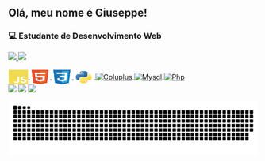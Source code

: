 ## Olá, meu nome é Giuseppe!

### 💻 Estudante de Desenvolvimento Web

<div>
  <a href="https://github.com/giuseppeusn">
  <img height="155em" src="https://github-readme-stats.vercel.app/api?username=giuseppeusn&show_icons=true&theme=algolia&include_all_commits=true&count_private=true"/>
  <img height="155em" src="https://github-readme-stats.vercel.app/api/top-langs/?username=giuseppeusn&layout=compact&langs_count=7&theme=algolia"/>
</div>

<div style="display: inline_block"><br>
  <img align="center" alt="Js" height="30" width="40" src="https://raw.githubusercontent.com/devicons/devicon/master/icons/javascript/javascript-plain.svg">
  <img align="center" alt="HTML" height="30" width="40" src="https://raw.githubusercontent.com/devicons/devicon/master/icons/html5/html5-original.svg">
  <img align="center" alt="CSS" height="30" width="40" src="https://raw.githubusercontent.com/devicons/devicon/master/icons/css3/css3-original.svg">
  <img align="center" alt="Python" height="30" width="40" src="https://raw.githubusercontent.com/devicons/devicon/master/icons/python/python-original.svg">
  <img align="center" alt="Cpluplus" height="30" width="40" src="https://cdn.jsdelivr.net/gh/devicons/devicon/icons/cplusplus/cplusplus-original.svg">
  <img align="center" alt="Mysql" height="60" width="50" src="https://cdn.jsdelivr.net/gh/devicons/devicon/icons/mysql/mysql-original-wordmark.svg">
  <img align="center" alt="Php" height="40" width="50" src="https://cdn.jsdelivr.net/gh/devicons/devicon/icons/php/php-original.svg">
</div>

<div> 
  <a href="https://www.instagram.com/giuseppe_usn/" target="_blank"><img src="https://img.shields.io/badge/-Instagram-%23E4405F?style=for-the-badge&logo=instagram&logoColor=white" target="_blank"></a> 
  <a href="mailto:giuseppeuhlmann@gmail.com"><img src="https://img.shields.io/badge/-Gmail-%23333?style=for-the-badge&logo=gmail&logoColor=white" target="_blank"></a>
  <a href="https://www.linkedin.com/in/giuseppe-nunes/" target="_blank"><img src="https://img.shields.io/badge/-LinkedIn-%230077B5?style=for-the-badge&logo=linkedin&logoColor=white" target="_blank"></a> 
 
  ![Snake animation](https://github.com/giuseppeusn/giuseppeusn/blob/output/github-contribution-grid-snake.svg)
 
</div>
